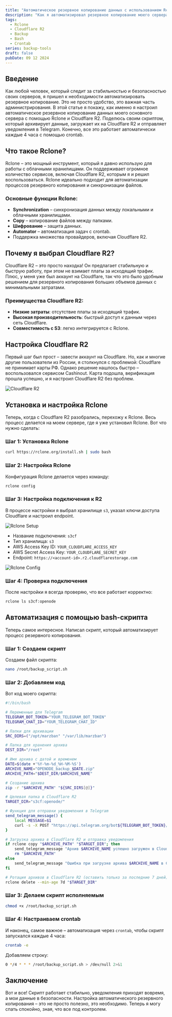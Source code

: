 ```yaml
---
title: "Автоматическое резервное копирование данных с использованием Rclone и Cloudflare R2"
description: "Как я автоматизировал резервное копирование моего сервера с помощью Rclone и Cloudflare R2."
tags:
  - Rclone
  - Cloudflare R2
  - Backup
  - Bash
  - Crontab
series: backup-tools
draft: false
pubDate: 09 12 2024
---
```


## Введение

Как любой человек, который следит за стабильностью и безопасностью своих серверов, я пришел к необходимости автоматизировать резервное копирование. Это не просто удобство, это важная часть администрирования. В этой статье я покажу, как именно я настроил автоматическое резервное копирование данных моего основного сервера с помощью Rclone и Cloudflare R2. Поделюсь своим скриптом, который архивирует данные, загружает их на Cloudflare R2 и отправляет уведомления в Telegram. Конечно, все это работает автоматически каждые 4 часа с помощью crontab.

## Что такое Rclone?

Rclone – это мощный инструмент, который я давно использую для работы с облачными хранилищами. Он поддерживает огромное количество сервисов, включая Cloudflare R2, которым я и решил воспользоваться. Rclone идеально подходит для автоматизации процессов резервного копирования и синхронизации файлов.

### Основные функции Rclone:

- **Synchronization** – синхронизация данных между локальными и облачными хранилищами.
- **Copy** – копирование файлов между папками.
- **Шифрование** – защита данных.
- **Automator** – автоматизация задач с crontab.
- Поддержка множества провайдеров, включая Cloudflare R2.

## Почему я выбрал Cloudflare R2?

Cloudflare R2 – это просто находка! Он предлагает стабильную и быструю работу, при этом не взимает платы за исходящий трафик. Плюс, у меня уже был аккаунт на Cloudflare, так что это было удобным решением для резервного копирования больших объемов данных с минимальными затратами.

### Преимущества Cloudflare R2:

- **Низкие затраты**: отсутствие платы за исходящий трафик.
- **Высокая производительность**: быстрый доступ к данным через сеть Cloudflare.
- **Совместимость с S3**: легко интегрируется с Rclone.

## Настройка Cloudflare R2

Первый шаг был прост – завести аккаунт на Cloudflare. Но, как и многие другие пользователи из России, я столкнулся с проблемой: Cloudflare не принимает карты РФ. Однако решение нашлось быстро – воспользовался сервисом Cashinout. Карта подошла, верификация прошла успешно, и я настроил Cloudflare R2 без проблем.

![Cloudflare R2](https://openode.xyz/uploads/monthly_2024_05/image.png.d33a9c2aaac69e7c14ae73a220b204c1.png)

## Установка и настройка Rclone

Теперь, когда с Cloudflare R2 разобрались, перехожу к Rclone. Весь процесс делается на моем сервере, где я уже установил Rclone. Вот что нужно сделать:

### Шаг 1: Установка Rclone

```bash
curl https://rclone.org/install.sh | sudo bash
```

### Шаг 2: Настройка Rclone

Конфигурация Rclone делается через команду:

```bash
rclone config
```

### Шаг 3: Настройка подключения к R2

В процессе настройки я выбрал хранилище `s3`, указал ключи доступа Cloudflare и настроил endpoint.

![Rclone Setup](https://openode.xyz/uploads/monthly_2024_05/image.png.63153573fb808842bd0a0f633034146f.png)

- Название подключения: `s3cf`
- Тип хранилища: `s3`
- AWS Access Key ID: `YOUR_CLOUDFLARE_ACCESS_KEY`
- AWS Secret Access Key: `YOUR_CLOUDFLARE_SECRET_KEY`
- Endpoint: `https://<account-id>.r2.cloudflarestorage.com`

![Rclone Config](https://openode.xyz/uploads/monthly_2024_05/image.png.0a052fef3da53cef90e1d712b21aec5d.png)

### Шаг 4: Проверка подключения

После настройки я всегда проверяю, что все работает корректно:

```bash
rclone ls s3cf:openode
```

## Автоматизация с помощью bash-скрипта

Теперь самое интересное. Написал скрипт, который автоматизирует процесс резервного копирования.

### Шаг 1: Создаем скрипт

Создаем файл скрипта:

```bash
nano /root/backup_script.sh
```

### Шаг 2: Добавляем код

Вот код моего скрипта:

```bash
#!/bin/bash

# Переменные для Telegram
TELEGRAM_BOT_TOKEN="YOUR_TELEGRAM_BOT_TOKEN"
TELEGRAM_CHAT_ID="YOUR_TELEGRAM_CHAT_ID"

# Папки для архивации
SRC_DIRS=("/opt/marzban" "/var/lib/marzban")

# Папка для хранения архива
DEST_DIR="/root"

# Имя архива с датой и временем
DATE=$(date +'%Y-%m-%d_%H-%M-%S')
ARCHIVE_NAME="OPENODE_backup_$DATE.zip"
ARCHIVE_PATH="$DEST_DIR/$ARCHIVE_NAME"

# Создание архива
zip -r "$ARCHIVE_PATH" "${SRC_DIRS[@]}"

# Целевая папка в Cloudflare R2
TARGET_DIR="s3cf:openode/"

# Функция для отправки уведомления в Telegram
send_telegram_message() {
    local MESSAGE=$1
    curl -s -X POST "https://api.telegram.org/bot${TELEGRAM_BOT_TOKEN}/sendMessage"     -d chat_id="${TELEGRAM_CHAT_ID}" -d text="${MESSAGE}"
}

# Загрузка архива в Cloudflare R2 и отправка уведомления
if rclone copy "$ARCHIVE_PATH" "$TARGET_DIR"; then
    send_telegram_message "Архив $ARCHIVE_NAME успешно загружен в Cloudflare R2."
    rm "$ARCHIVE_PATH"
else
    send_telegram_message "Ошибка при загрузке архива $ARCHIVE_NAME в Cloudflare R2."
fi

# Ротация архивов в Cloudflare R2 (оставить только за последние 7 дней)
rclone delete --min-age 7d "$TARGET_DIR"
```

### Шаг 3: Делаем скрипт исполняемым

```bash
chmod +x /root/backup_script.sh
```

### Шаг 4: Настраиваем crontab

И наконец, самое важное – автоматизация через `crontab`, чтобы скрипт запускался каждые 4 часа:

```bash
crontab -e
```

Добавляем строку:

```bash
0 */4 * * * /root/backup_script.sh > /dev/null 2>&1
```

## Заключение

Вот и все! Скрипт работает стабильно, уведомления приходят вовремя, а мои данные в безопасности. Настройка автоматического резервного копирования – это не просто полезно, это необходимо. Теперь я могу спать спокойно, зная, что все под контролем.
